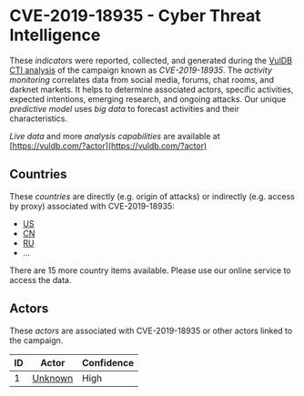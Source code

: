 # CVE-2019-18935 - Cyber Threat Intelligence

These _indicators_ were reported, collected, and generated during the [VulDB CTI analysis](https://vuldb.com/?kb.cti) of the campaign known as _CVE-2019-18935_. The _activity monitoring_ correlates data from social media, forums, chat rooms, and darknet markets. It helps to determine associated actors, specific activities, expected intentions, emerging research, and ongoing attacks. Our unique _predictive model_ uses _big data_ to forecast activities and their characteristics.

_Live data_ and more _analysis capabilities_ are available at [https://vuldb.com/?actor](https://vuldb.com/?actor)

## Countries

These _countries_ are directly (e.g. origin of attacks) or indirectly (e.g. access by proxy) associated with CVE-2019-18935:

* [US](https://vuldb.com/?country.us)
* [CN](https://vuldb.com/?country.cn)
* [RU](https://vuldb.com/?country.ru)
* ...

There are 15 more country items available. Please use our online service to access the data.

## Actors

These _actors_ are associated with CVE-2019-18935 or other actors linked to the campaign.

ID | Actor | Confidence
-- | ----- | ----------
1 | [Unknown](https://vuldb.com/?actor.unknown) | High

## IOC - Indicator of Compromise

These _indicators of compromise_ (IOC) indicate associated network resources which are known to be part of research and attack activities of CVE-2019-18935.

ID | IP address | Hostname | Actor | Confidence
-- | ---------- | -------- | ----- | ----------
1 | [5.34.178.246](https://vuldb.com/?ip.5.34.178.246) | - | [Unknown](https://vuldb.com/?actor.unknown) | High
2 | [45.77.212.12](https://vuldb.com/?ip.45.77.212.12) | 45.77.212.12.vultrusercontent.com | [Unknown](https://vuldb.com/?actor.unknown) | High
3 | [79.133.124.242](https://vuldb.com/?ip.79.133.124.242) | free.ds | [Unknown](https://vuldb.com/?actor.unknown) | High
4 | ... | ... | ... | ...

There are 12 more IOC items available. Please use our online service to access the data.

## TTP - Tactics, Techniques, Procedures

_Tactics, techniques, and procedures_ (TTP) summarize the suspected MITRE ATT&CK techniques used within CVE-2019-18935. This data is unique as it uses our predictive model for actor profiling.

ID | Technique | Weakness | Description | Confidence
-- | --------- | -------- | ----------- | ----------
1 | T1006 | CWE-21, CWE-22, CWE-23 | Pathname Traversal | High
2 | T1040 | CWE-294 | Authentication Bypass by Capture-replay | High
3 | T1055 | CWE-74 | Injection | High
4 | T1059 | CWE-88, CWE-94 | Cross Site Scripting | High
5 | T1059.007 | CWE-79, CWE-80 | Cross Site Scripting | High
6 | ... | ... | ... | ...

There are 20 more TTP items available. Please use our online service to access the data.

## IOA - Indicator of Attack

These _indicators of attack_ (IOA) list the potential fragments used for technical activities like reconnaissance, exploitation, privilege escalation, and exfiltration during CVE-2019-18935. This data is unique as it uses our predictive model for actor profiling.

ID | Type | Indicator | Confidence
-- | ---- | --------- | ----------
1 | File | `/bemarket/shop/index.php'` | High
2 | File | `/card_scan.php` | High
3 | File | `/cgi-bin/wlogin.cgi` | High
4 | File | `/config/getuser` | High
5 | File | `/cwc/login` | Medium
6 | File | `/download` | Medium
7 | File | `/etc/quagga` | Medium
8 | File | `/etc/shadow` | Medium
9 | File | `/forms/doLogin` | High
10 | File | `/h/calendar` | Medium
11 | File | `/inc/extensions.php` | High
12 | File | `/index.php` | Medium
13 | File | `/members/view_member.php` | High
14 | File | `/news.dtl.php` | High
15 | File | `/nova/bin/console` | High
16 | File | `/nova/bin/detnet` | High
17 | File | `/out.php` | Medium
18 | File | `/owa/auth/logon.aspx` | High
19 | File | `/req_password_user.php` | High
20 | File | `/rom-0` | Low
21 | File | `/secure/QueryComponent!Default.jspa` | High
22 | ... | ... | ...

There are 186 more IOA items available (file, library, argument, input value, pattern, network port). Please use our online service to access the data.

## References

The following list contains _external sources_ which discuss the campaign and the associated activities:

* https://www.cisa.gov/news-events/cybersecurity-advisories/aa23-074a

## Literature

The following _articles_ explain our unique predictive cyber threat intelligence:

* [VulDB Cyber Threat Intelligence Documentation](https://vuldb.com/?kb.cti)
* [Cyber Threat Intelligence - Early Anticipation of Attacks](https://www.scip.ch/en/?labs.20201022)

## License

(c) [1997-2023](https://vuldb.com/?kb.changelog) by [vuldb.com](https://vuldb.com/?kb.about). All data on this page is shared under the license [CC BY-NC-SA 4.0](https://creativecommons.org/licenses/by-nc-sa/4.0/). Questions? Check the [FAQ](https://vuldb.com/?kb.faq), read the [documentation](https://vuldb.com/?kb) or [contact us](https://vuldb.com/?contact)!
